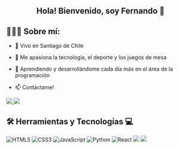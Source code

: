 <div align="center" width="50">

## Hola! Bienvenido, soy Fernando 👋

</div>

<h2 align="left">👩🏻‍💻 Sobre mí:</h2>

- 👀 Vivo en Santiago de Chile
- 🌱 Me apasiona la tecnología, el deporte y los juegos de mesa
- 💞️ Aprendiendo y desarrollándome cada día más en el área de la programación
  
- 📫 Contáctame!
<div>
  <a href="https://www.linkedin.com/in/fvelizb/">
    <img src="https://img.shields.io/badge/linkedin-%230077B5.svg?style=for-the-badge&logo=linkedin&logoColor=white">
  </a>
  <a href="fvelizbustamante@gmail.com">
    <img src="https://img.shields.io/badge/Gmail-D14836?style=for-the-badge&logo=gmail&logoColor=white">
  </a>
</div>



## 🛠️ Herramientas y Tecnologías 💻


![HTML5](https://img.shields.io/badge/html5-%23E34F26.svg?style=for-the-badge&logo=html5&logoColor=white)
![CSS3](https://img.shields.io/badge/css3-%231572B6.svg?style=for-the-badge&logo=css3&logoColor=white)
![JavaScript](https://img.shields.io/badge/javascript-%23323330.svg?style=for-the-badge&logo=javascript&logoColor=%23F7DF1E)
![Python](https://img.shields.io/badge/python-3670A0?style=for-the-badge&logo=python&logoColor=ffdd54)
![React](https://img.shields.io/badge/react-%2320232a.svg?style=for-the-badge&logo=react&logoColor=%2361DAFB)
 <img src="https://img.shields.io/badge/bootstrap-%238511FA.svg?style=for-the-badge&logo=bootstrap&logoColor=white">
   <img src="https://img.shields.io/badge/flask-%23000.svg?style=for-the-badge&logo=flask&logoColor=white">
</div>

<!---
Fvelizb/Fvelizb is a ✨ special ✨ repository because its `README.md` (this file) appears on your GitHub profile.
You can click the Preview link to take a look at your changes.
--->
